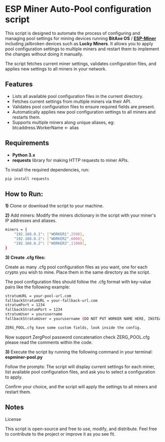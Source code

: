 # **ESP Miner Auto-Pool configuration script**

This script is designed to automate the process of configuring and managing pool settings for mining devices running **BitAxe OS** / **[ESP-Miner](https://github.com/bitaxeorg/ESP-Miner)**
including jailbroken devices such as **Lucky Miners**. It allows you to apply pool configuration settings to multiple miners and restart them to implement the changes without doing it manually. 

The script fetches current miner settings, validates configuration files, and applies new settings to all miners in your network.


## **Features**

- Lists all available pool configuration files in the current directory.
- Fetches current settings from multiple miners via their API.
- Validates pool configuration files to ensure required fields are present.
- Automatically applies new pool configuration settings to all miners and restarts them.
- Supports multiple miners along unique aliases, eg: btcaddress.WorkerName <- alias

## **Requirements**

- **Python 3.x**
- **requests** library for making HTTP requests to miner APIs.

To install the required dependencies, run:

```bash
pip install requests
```
## **How to Run:**
**1)** Clone or download the script to your machine.

**2)** Add miners: Modify the miners dictionary in the script with your miner's IP addresses and aliases.

```bash
miners = {
    "192.168.0.1": ["WORKER1",2500],
    "192.168.0.2": ["WORKER2",6000],
    "192.168.0.2": ["WORKER3",11000],
}
```
**3) Create .cfg files:**

Create as many .cfg pool configuration files as you want, one for each crypto you wish to mine. Place them in the same directory as the script.

The pool configuration files should follow the .cfg format with key-value pairs like the following example:

```bash
stratumURL = your-pool-url.com
fallbackStratumURL = your-fallback-url.com
stratumPort = 1234
fallbackStratumPort = 1234
stratumUser = yourusername
fallbackStratumUser = yourusername (DO NOT PUT WORKER NAME HERE, INSTEAD SET WORKERNAME IN THE SCRIPT)

ZERG_POOL.cfg have some custom fields, look inside the config. 
```

Now support ZergPool password concatenation check ZERG_POOL.cfg please read the comments within the code. 

**3)** Execute the script by running the following command in your terminal: **espminer-pool.py**

Follow the prompts: 
The script will display current settings for each miner, list available pool configuration files, and ask you to select a configuration to apply. 

Confirm your choice, and the script will apply the settings to all miners and restart them.


## **Notes**

License

This script is open-source and free to use, modify, and distribute. Feel free to contribute to the project or improve it as you see fit.
